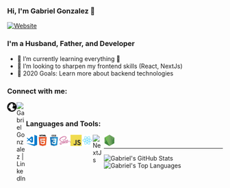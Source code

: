 ### Hi, I'm Gabriel Gonzalez 👋

[![Website](https://img.shields.io/badge/hggonzalez.tech-develop-green?style=for-the-badge)](https://hggonzalez.tech)

### I'm a Husband, Father, and Developer

- 🌱 I’m currently learning everything 🤣
- 👯 I’m looking to sharpen my frontend skills (React, NextJs)
- 🥅 2020 Goals: Learn more about backend technologies

### Connect with me:

[<img align="left" alt="hggonzalez.tech" width="22px" src="https://raw.githubusercontent.com/iconic/open-iconic/master/svg/globe.svg" />][website][<img align="left" alt="Gabriel Gonzalez | LinkedIn" width="22px" src="https://user-images.githubusercontent.com/9381648/95214703-6890f880-07ad-11eb-9ba2-dcfb81d7ec76.png" />][linkedin]

<br />

### Languages and Tools:

<img align="left" alt="Visual Studio Code" width="26px" src="https://raw.githubusercontent.com/github/explore/80688e429a7d4ef2fca1e82350fe8e3517d3494d/topics/visual-studio-code/visual-studio-code.png" />
<img align="left" alt="HTML5" width="26px" src="https://raw.githubusercontent.com/github/explore/80688e429a7d4ef2fca1e82350fe8e3517d3494d/topics/html/html.png" />
<img align="left" alt="CSS3" width="26px" src="https://raw.githubusercontent.com/github/explore/80688e429a7d4ef2fca1e82350fe8e3517d3494d/topics/css/css.png" />
<img align="left" alt="Sass" width="26px" src="https://raw.githubusercontent.com/github/explore/80688e429a7d4ef2fca1e82350fe8e3517d3494d/topics/sass/sass.png" />
<img align="left" alt="JavaScript" width="26px" src="https://raw.githubusercontent.com/github/explore/80688e429a7d4ef2fca1e82350fe8e3517d3494d/topics/javascript/javascript.png" />
<img align="left" alt="React" width="26px" src="https://raw.githubusercontent.com/github/explore/80688e429a7d4ef2fca1e82350fe8e3517d3494d/topics/react/react.png" />
<img align="left" alt="NextJs" width="26px" src="https://user-images.githubusercontent.com/9381648/95211436-d0dddb00-07a9-11eb-8950-4eb8fd727fba.png" />
<img align="left" alt="Node.js" width="26px" src="https://raw.githubusercontent.com/github/explore/80688e429a7d4ef2fca1e82350fe8e3517d3494d/topics/nodejs/nodejs.png" />

<br />

---
<img alt="Gabriel's GitHub Stats" src="https://github-readme-stats.codestackr.vercel.app/api?username=hggonzalez&show_icons=true&hide_border=true&count_private=true" />

<img alt="Gabriel's Top Languages" src="https://github-readme-stats.vercel.app/api/top-langs/?username=hggonzalez&hide=css&layout=compact" />

[website]: https://hggonzalez.tech
[linkedin]: https://www.linkedin.com/in/hector-gonzalez-572383163/